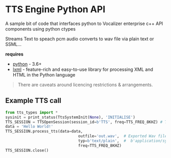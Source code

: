 # TTS Engine Python API

A sample bit of code that interfaces python to Vocalizer enterprise c++ API components using python ctypes

Streams Text to speach pcm audio converts to wav file via plain text or SSML...

**requires**
* [python](https://www.python.org/) - 3.6+
* [lxml](https://lxml.de/) -  feature-rich and easy-to-use library for processing XML and HTML in the Python language

> There are caveats around licencing restrictions & arrangements.

## Example TTS call
```python
from tts_types import *
sysinit = print_status(TtsSystemInit(None), 'INITIALISE')
TTS_SESSION = TTSOpenSession(session_id=b'TTS', freq=TTS_FREQ_8KHZ) # TTS_FREQ_22KHZ
data = 'Hello World!'
TTS_SESSION.process_tts(data=data,
                                outfile='out.wav',  # Exported Wav file
                                typ=b'text/plain',  #  b'application/synthesis+ssml' or b'text/plain'
                                freq=TTS_FREQ_8KHZ)
TTS_SESSION.close()
```
